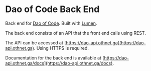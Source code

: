 # Dao of Code Back End

Back end for [Dao of Code](https://www.github.com/jukump/dao-of-code). Built with [Lumen](http://lumen.laravel.com).

The back end consists of an API that the front end calls using REST.

The API can be accessed at
[https://dao-api.othnet.ga](https://dao-api.othnet.ga).
Using HTTPS is required.

Documentation for the back end is available at
[https://dao-api.othnet.ga/docs](https://dao-api.othnet.ga/docs).
